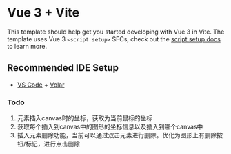 # Vue 3 + Vite

This template should help get you started developing with Vue 3 in Vite. The template uses Vue 3 `<script setup>` SFCs, check out the [script setup docs](https://v3.vuejs.org/api/sfc-script-setup.html#sfc-script-setup) to learn more.

## Recommended IDE Setup

- [VS Code](https://code.visualstudio.com/) + [Volar](https://marketplace.visualstudio.com/items?itemName=Vue.volar)

### Todo

1. 元素插入canvas时的坐标，获取为当前鼠标的坐标
2. 获取每个插入到canvas中的图形的坐标信息以及插入到哪个canvas中
3. 插入元素删除功能，当前可以通过双击元素进行删除。优化为图形上有删除按钮/标记，进行点击删除